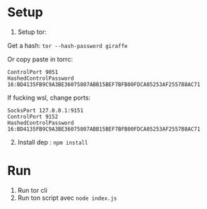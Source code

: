 # Setup

1. Setup tor:

Get a hash: `tor --hash-password giraffe`

Or copy paste in torrc:

```
ControlPort 9051
HashedControlPassword 16:BD4135FB9C9A3BE36075807ABB15BEF7BFB00FDCA05253AF2557B8AC71
```

If fucking wsl, change ports:

```
SocksPort 127.0.0.1:9151
ControlPort 9152
HashedControlPassword 16:BD4135FB9C9A3BE36075807ABB15BEF7BFB00FDCA05253AF2557B8AC71
```

2. Install dep : `npm install`

# Run

1. Run tor cli
2. Run ton script avec `node index.js`

